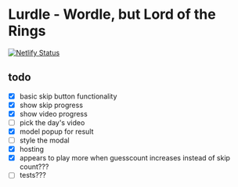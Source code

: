 # Lurdle - Wordle, but Lord of the Rings

[![Netlify Status](https://api.netlify.com/api/v1/badges/53a3e349-d7f4-475c-9c32-bc2780dc8168/deploy-status)](https://app.netlify.com/sites/lurdle-hjf-io/deploys)

## todo

- [x] basic skip button functionality
- [x] show skip progress
- [x] show video progress
- [ ] pick the day's video
- [x] model popup for result
- [ ] style the modal
- [x] hosting
- [x] appears to play more when guesscount increases instead of skip count???
- [ ] tests???
